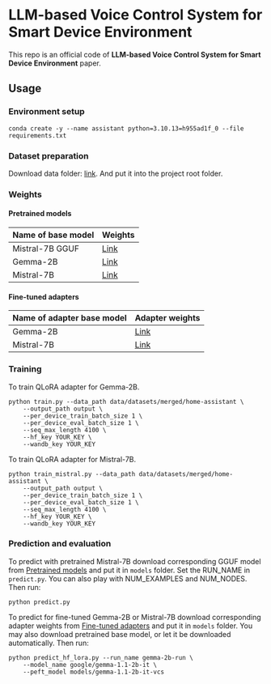 # LLM-based Voice Control System for Smart Device Environment

This repo is an official code of **LLM-based Voice Control System for Smart Device Environment** paper.

## Usage

### Environment setup

```
conda create -y --name assistant python=3.10.13=h955ad1f_0 --file requirements.txt
```

### Dataset preparation

Download data folder: [link](https://drive.google.com/drive/folders/1OIOUpLZ-OyfNY7mwQcIg0cCLlmtCvccq?usp=sharing). And put it into the project root folder.

### Weights

#### Pretrained models

| Name of base model  | Weights |
| ------------- | ------------- |
| Mistral-7B GGUF  | [Link](https://huggingface.co/TheBloke/Mistral-7B-Instruct-v0.2-GGUF/resolve/main/mistral-7b-instruct-v0.2.Q5_K_M.gguf?download=true)  |
| Gemma-2B  | [Link](https://huggingface.co/google/gemma-1.1-2b-it)  |
| Mistral-7B  | [Link](https://huggingface.co/mistralai/Mistral-7B-Instruct-v0.2)  |

#### Fine-tuned adapters

| Name of adapter base model  | Adapter weights |
| ------------- | ------------- |
| Gemma-2B  | [Link](https://huggingface.co/viktorpovazhuk/gemma-1.1-2b-it-vcs)  |
| Mistral-7B  | [Link](https://huggingface.co/viktorpovazhuk/mistral-7b-instruct-v0.2-vcs)  |

### Training

To train QLoRA adapter for Gemma-2B.

```
python train.py --data_path data/datasets/merged/home-assistant \
    --output_path output \
    --per_device_train_batch_size 1 \
    --per_device_eval_batch_size 1 \
    --seq_max_length 4100 \
    --hf_key YOUR_KEY \
    --wandb_key YOUR_KEY
```

To train QLoRA adapter for Mistral-7B.

```
python train_mistral.py --data_path data/datasets/merged/home-assistant \
    --output_path output \
    --per_device_train_batch_size 1 \
    --per_device_eval_batch_size 1 \
    --seq_max_length 4100 \
    --hf_key YOUR_KEY \
    --wandb_key YOUR_KEY
```

### Prediction and evaluation

To predict with pretrained Mistral-7B download corresponding GGUF model from [Pretrained models](#pretrained-models) and put it in ```models``` folder. Set the RUN_NAME in ```predict.py```. You can also play with NUM_EXAMPLES and NUM_NODES. Then run:

```
python predict.py
```

To predict for fine-tuned Gemma-2B or Mistral-7B download corresponding adapter weights from [Fine-tuned adapters](#fine-tuned-adapters) and put it in ```models``` folder. You may also download pretrained base model, or let it be downloaded automatically. Then run:

```
python predict_hf_lora.py --run_name gemma-2b-run \
    --model_name google/gemma-1.1-2b-it \
    --peft_model models/gemma-1.1-2b-it-vcs
```